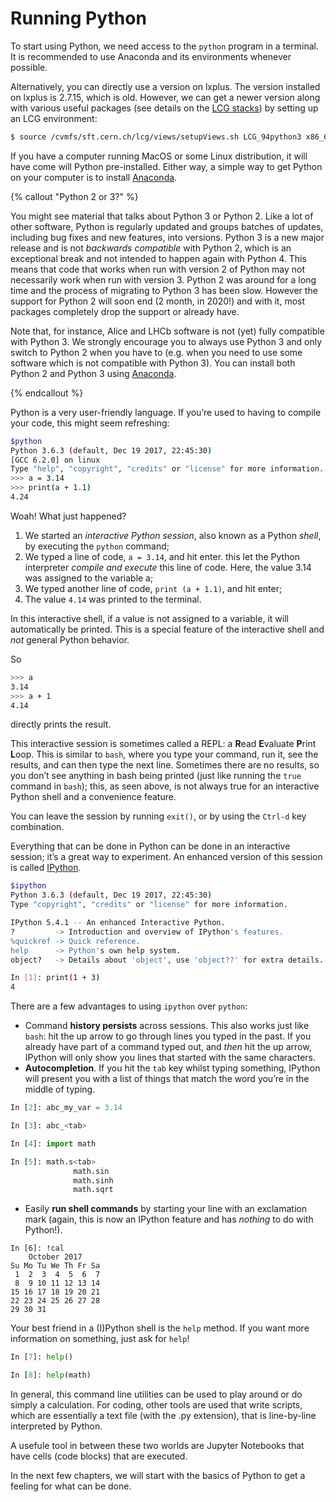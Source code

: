 # Running Python

To start using Python, we need access to the `python` program in a terminal. It is recommended to use Anaconda and its environments whenever possible.

Alternatively, you can directly use a version on lxplus.
The version installed on lxplus is 2.7.15, which is old. However, we can get
a newer version along with various useful packages
(see details on the [LCG stacks][lcg_stack]) by setting up an LCG environment:

```bash
$ source /cvmfs/sft.cern.ch/lcg/views/setupViews.sh LCG_94python3 x86_64-slc6-gcc62-opt
```

If you have a computer running MacOS or some Linux distribution, it will have
come will Python pre-installed. Either way, a simple way to get Python on your 
computer is to install [Anaconda][anaconda].

{% callout "Python 2 or 3?" %}

You might see material that talks about Python 3 or Python 2. Like a lot of other software, 
Python is regularly updated and groups batches of updates, including bug fixes 
and new features, into versions. Python 3 is a new major release and is not _backwards compatible_ with Python 2, which is an exceptional break and not intended to happen again with Python 4. This means that code that works 
when run with version 2 of Python may not necessarily work when run with 
version 3. Python 2 was around for a long time and the process of migrating to Python 3 has been slow. However the support for Python 2 will soon end (2 month, in 2020!) and with it, most packages completely drop the support or already have.

Note that, for instance, Alice and LHCb software is not (yet) fully compatible with Python 3. We strongly encourage you to always use Python 3 and only switch to Python 2 when you have to (e.g. when you need to use some software which is not compatible with Python 3). You can install both Python 2 and Python 3 using 
[Anaconda](https://www.anaconda.com/distribution/).

{% endcallout %}

Python is a very user-friendly language. If you’re used to having to compile 
your code, this might seem refreshing:

```bash
$python
Python 3.6.3 (default, Dec 19 2017, 22:45:30) 
[GCC 6.2.0] on linux
Type "help", "copyright", "credits" or "license" for more information.
>>> a = 3.14
>>> print(a + 1.1)
4.24

```

Woah! What just happened?

1. We started an _interactive Python session_, also known as a Python _shell_, 
   by executing the `python` command;
2. We typed a line of code, `a = 3.14`, and hit enter. this let the Python interpreter _compile and execute_ this line of code. Here, the value 3.14 was assigned to the variable a;
3. We typed another line of code, `print (a + 1.1)`, and hit enter;
4. The value `4.14` was printed to the terminal.

In this interactive shell, if a value is not assigned to a variable, it will automatically be printed. This is a special feature of the interactive shell and _not_ general Python behavior.

So
```bash
>>> a
3.14
>>> a + 1
4.14
```
directly prints the result.

This interactive session is sometimes called a REPL: a **R**ead **E**valuate 
**P**rint **L**oop. This is similar to `bash`, where you type your command, run 
it, see the results, and can then type the next line. Sometimes there are no 
results, so you don’t see anything in bash being printed (just like running the `true` 
command in `bash`); this, as seen above, is not always true for an interactive Python shell and a convenience feature.

You can leave the session by running `exit()`, or by using the `Ctrl-d` key 
combination.

Everything that can be done in Python can be done in an interactive session; 
it’s a great way to experiment. An enhanced version of this session is called 
[IPython][ipython].

```bash
$ipython
Python 3.6.3 (default, Dec 19 2017, 22:45:30) 
Type "copyright", "credits" or "license" for more information.

IPython 5.4.1 -- An enhanced Interactive Python.
?         -> Introduction and overview of IPython's features.
%quickref -> Quick reference.
help      -> Python's own help system.
object?   -> Details about 'object', use 'object??' for extra details.

In [1]: print(1 + 3)
4

```

There are a few advantages to using `ipython` over `python`:

* Command **history persists** across sessions. This also works just like 
  `bash`: hit the up arrow to go through lines you typed in the past. If you 
  already have part of a command typed out, and _then_ hit the up arrow, 
  IPython will only show you lines that started with the same characters.
* **Autocompletion**. If you hit the `tab` key whilst typing something, IPython 
  will present you with a list of things that match the word you’re in the 
  middle of typing.

```python
In [2]: abc_my_var = 3.14

In [3]: abc_<tab>

In [4]: import math

In [5]: math.s<tab>
              math.sin
              math.sinh
              math.sqrt
```

* Easily **run shell commands** by starting your line with an exclamation mark (again, this is now an IPython feature and has _nothing_ to do with Python!).

```
In [6]: !cal
    October 2017
Su Mo Tu We Th Fr Sa
 1  2  3  4  5  6  7
 8  9 10 11 12 13 14
15 16 17 18 19 20 21
22 23 24 25 26 27 28
29 30 31
```


Your best friend in a (I)Python shell is the `help` method. If you want more 
information on something, just ask for `help`!

```python
In [7]: help()

In [8]: help(math)
```
In general, this command line utilities can be used to play around or do simply a calculation. For coding, other tools are used that write scripts, which are essentially a text file (with the .py extension), that is line-by-line interpreted by Python.

A usefule tool in between these two worlds are Jupyter Notebooks that have cells (code blocks) that are executed.

In the next few chapters, we will start with the basics of Python to get a feeling for what can be done.

[anaconda]: https://www.anaconda.com/distribution/
[ipython]: https://ipython.org/
[lcg_stack]: http://lcginfo.cern.ch/
